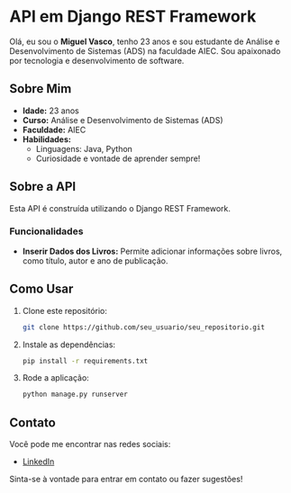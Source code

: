 # API em Django REST Framework

Olá, eu sou o **Miguel Vasco**, tenho 23 anos e sou estudante de Análise e Desenvolvimento de Sistemas (ADS) na faculdade AIEC. Sou apaixonado por tecnologia e desenvolvimento de software.

## Sobre Mim

- **Idade:** 23 anos
- **Curso:** Análise e Desenvolvimento de Sistemas (ADS)
- **Faculdade:** AIEC
- **Habilidades:**
  - Linguagens: Java, Python
  - Curiosidade e vontade de aprender sempre!

## Sobre a API

Esta API é construída utilizando o Django REST Framework. 

### Funcionalidades

- **Inserir Dados dos Livros:** Permite adicionar informações sobre livros, como título, autor e ano de publicação.

## Como Usar

1. Clone este repositório:
   ```bash
   git clone https://github.com/seu_usuario/seu_repositorio.git
   ```
2. Instale as dependências:
   ```bash
   pip install -r requirements.txt
   ```
3. Rode a aplicação:
   ```bash
   python manage.py runserver
   ```

## Contato

Você pode me encontrar nas redes sociais:

- [LinkedIn](https://www.linkedin.com/in/miguel-vasco-1627b22aa)

Sinta-se à vontade para entrar em contato ou fazer sugestões!
